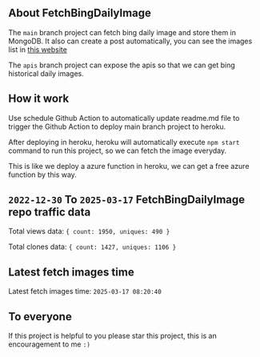 ## About FetchBingDailyImage

The `main` branch project can fetch bing daily image and store them in MongoDB.
It also can create a post automatically, you can see the images list in [this website](https://oursalbum.netlify.app)

The `apis` branch project can expose the apis so that we can get bing historical daily images.

## How it work

Use schedule Github Action to automatically update readme.md file to trigger the Github Action to deploy main branch project to heroku.

After deploying in heroku, heroku will automatically execute `npm start` command to run this project, so we can fetch the image everyday.

This is like we deploy a azure function in heroku, we can get a free azure function by this way.

## `2022-12-30` To `2025-03-17` FetchBingDailyImage repo traffic data

Total views data: `{ count: 1950, uniques: 490 }`

Total clones data: `{ count: 1427, uniques: 1106 }`

## Latest fetch images time

Latest fetch images time: `2025-03-17 08:20:40`

## To everyone

If this project is helpful to you please star this project, this is an encouragement to me `:)`



